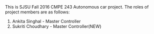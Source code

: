 This is SJSU Fall 2016 CMPE 243 Autonomous car project. The roles of project members are as follows:
1. Ankita Singhal - Master Controller
5. Sukriti Choudhary - Master Controller(NEW)
